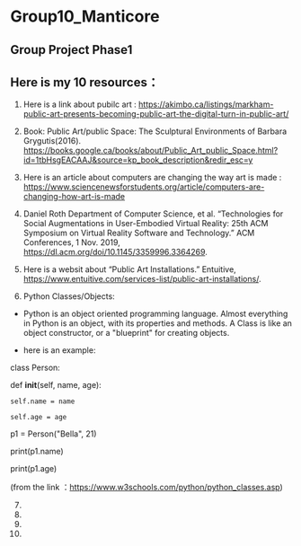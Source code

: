 # Group10_Manticore
Group Project Phase1
---
Here is my 10 resources：
---
 1. Here is a link about pubilc art :
 https://akimbo.ca/listings/markham-public-art-presents-becoming-public-art-the-digital-turn-in-public-art/
 
 2. Book: Public Art/public Space: The Sculptural Environments of Barbara Grygutis(2016).
https://books.google.ca/books/about/Public_Art_public_Space.html?id=1tbHsgEACAAJ&source=kp_book_description&redir_esc=y


 3. Here is an article about computers are changing the way art is made :
https://www.sciencenewsforstudents.org/article/computers-are-changing-how-art-is-made

 4. Daniel Roth Department of Computer Science, et al. “Technologies for Social Augmentations in User-Embodied Virtual Reality: 25th ACM Symposium on Virtual Reality Software and Technology.” ACM Conferences, 1 Nov. 2019, https://dl.acm.org/doi/10.1145/3359996.3364269. 

 5. Here is a websit about “Public Art Installations.” Entuitive, https://www.entuitive.com/services-list/public-art-installations/. 
 
 6. Python Classes/Objects:

- Python is an object oriented programming language. Almost everything in Python is an object, with its properties and methods. A Class is like an object constructor, or a "blueprint" for creating objects.

- here is an example: 

class Person:

  def __init__(self, name, age):

    self.name = name

    self.age = age

p1 = Person("Bella", 21)

print(p1.name)

print(p1.age)

(from the link ：https://www.w3schools.com/python/python_classes.asp)


 7. 

 8. 

 9. 

 10. 



